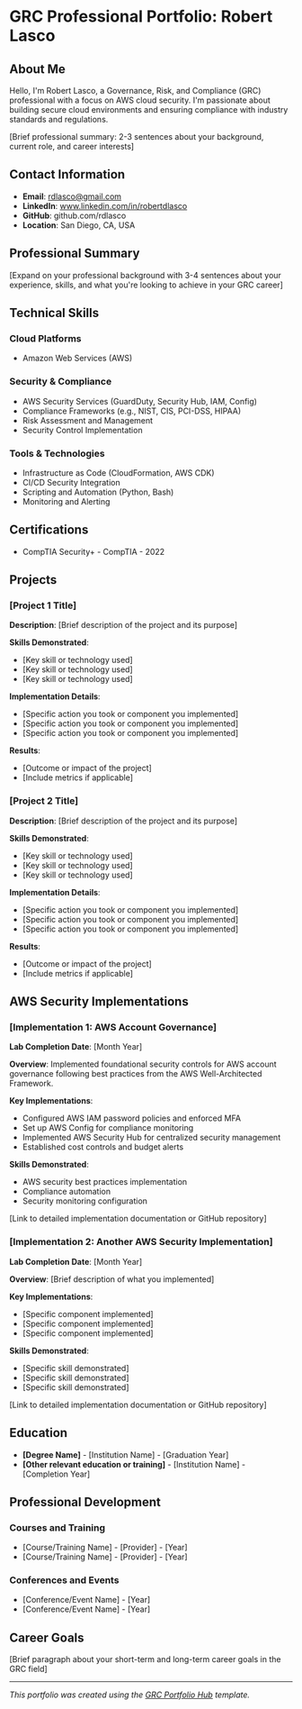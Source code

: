 # GRC Professional Portfolio: Robert Lasco

## About Me

Hello, I'm Robert Lasco, a Governance, Risk, and Compliance (GRC) professional with a focus on AWS cloud security. I'm passionate about building secure cloud environments and ensuring compliance with industry standards and regulations.

[Brief professional summary: 2-3 sentences about your background, current role, and career interests]

## Contact Information

- **Email**: rdlasco@gmail.com
- **LinkedIn**: www.linkedin.com/in/robertdlasco
- **GitHub**: github.com/rdlasco
- **Location**: San Diego, CA, USA

## Professional Summary

[Expand on your professional background with 3-4 sentences about your experience, skills, and what you're looking to achieve in your GRC career]

## Technical Skills

### Cloud Platforms
- Amazon Web Services (AWS)

### Security & Compliance
- AWS Security Services (GuardDuty, Security Hub, IAM, Config)
- Compliance Frameworks (e.g., NIST, CIS, PCI-DSS, HIPAA)
- Risk Assessment and Management
- Security Control Implementation

### Tools & Technologies
- Infrastructure as Code (CloudFormation, AWS CDK)
- CI/CD Security Integration
- Scripting and Automation (Python, Bash)
- Monitoring and Alerting

## Certifications

- CompTIA Security+ - CompTIA  - 2022

## Projects

### [Project 1 Title]

**Description**: [Brief description of the project and its purpose]

**Skills Demonstrated**:
- [Key skill or technology used]
- [Key skill or technology used]
- [Key skill or technology used]

**Implementation Details**:
- [Specific action you took or component you implemented]
- [Specific action you took or component you implemented]
- [Specific action you took or component you implemented]

**Results**:
- [Outcome or impact of the project]
- [Include metrics if applicable]

### [Project 2 Title]

**Description**: [Brief description of the project and its purpose]

**Skills Demonstrated**:
- [Key skill or technology used]
- [Key skill or technology used]
- [Key skill or technology used]

**Implementation Details**:
- [Specific action you took or component you implemented]
- [Specific action you took or component you implemented]
- [Specific action you took or component you implemented]

**Results**:
- [Outcome or impact of the project]
- [Include metrics if applicable]

## AWS Security Implementations

### [Implementation 1: AWS Account Governance]

**Lab Completion Date**: [Month Year]

**Overview**: Implemented foundational security controls for AWS account governance following best practices from the AWS Well-Architected Framework.

**Key Implementations**:
- Configured AWS IAM password policies and enforced MFA
- Set up AWS Config for compliance monitoring
- Implemented AWS Security Hub for centralized security management
- Established cost controls and budget alerts

**Skills Demonstrated**:
- AWS security best practices implementation
- Compliance automation
- Security monitoring configuration

[Link to detailed implementation documentation or GitHub repository]

### [Implementation 2: Another AWS Security Implementation]

**Lab Completion Date**: [Month Year]

**Overview**: [Brief description of what you implemented]

**Key Implementations**:
- [Specific component implemented]
- [Specific component implemented]
- [Specific component implemented]

**Skills Demonstrated**:
- [Specific skill demonstrated]
- [Specific skill demonstrated]
- [Specific skill demonstrated]

[Link to detailed implementation documentation or GitHub repository]

## Education

- **[Degree Name]** - [Institution Name] - [Graduation Year]
- **[Other relevant education or training]** - [Institution Name] - [Completion Year]

## Professional Development

### Courses and Training
- [Course/Training Name] - [Provider] - [Year]
- [Course/Training Name] - [Provider] - [Year]

### Conferences and Events
- [Conference/Event Name] - [Year]
- [Conference/Event Name] - [Year]

## Career Goals

[Brief paragraph about your short-term and long-term career goals in the GRC field]

---

*This portfolio was created using the [GRC Portfolio Hub](https://github.com/ajy0127/grc_portfolio) template.* 
